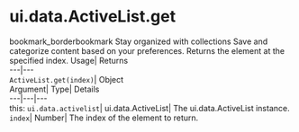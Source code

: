  
#  ui.data.ActiveList.get 
bookmark_borderbookmark Stay organized with collections  Save and categorize content based on your preferences. 
Returns the element at the specified index. Usage| Returns  
---|---  
`ActiveList.get(index)`| Object  
Argument| Type| Details  
---|---|---  
this: `ui.data.activelist`| ui.data.ActiveList| The ui.data.ActiveList instance.  
`index`| Number| The index of the element to return.  
